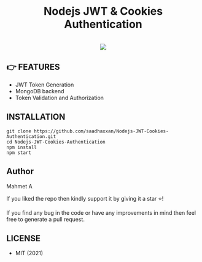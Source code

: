 <div align="center">
	<h1>Nodejs JWT & Cookies Authentication<br><br>
	<img src="https://images.ctfassets.net/23aumh6u8s0i/16VIM0ExdiVtMpEVamzZzG/a0b6699a966257d51fa001ab55ddf5b4/jwt_05">
	</h1>
</div>

## 👉 FEATURES

- JWT Token Generation
- MongoDB backend
- Token Validation and Authorization

##  INSTALLATION

```
git clone https://github.com/saadhaxxan/Nodejs-JWT-Cookies-Authentication.git
cd Nodejs-JWT-Cookies-Authentication
npm install
npm start
```


## Author
Mahmet A

If you liked the repo then kindly support it by giving it a star ⭐!

If you find any bug in the code or have any improvements in mind then feel free to generate a pull request.

## LICENSE
- MIT (2021)
